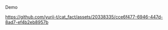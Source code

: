 Demo






https://github.com/yurii-t/cat_fact/assets/20338335/cce6f477-6946-447d-8ad7-ef4b2eb8957b

